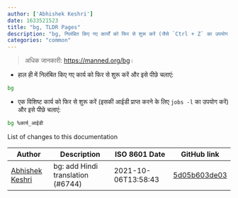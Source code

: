 ```yaml
---
author: ['Abhishek Keshri']
date: 1633521523
title: "bg, TLDR Pages"
description: "bg, निलंबित किए गए कार्यों को फिर से शुरू करें (जैसे `Ctrl + Z` का उपयोग करके), और उन्हें पीछे चालू रखता है।"
categories: "common"
---
```

> अधिक जानकारी: <https://manned.org/bg>।

- हाल ही में निलंबित किए गए कार्य को फिर से शुरू करें और इसे पीछे चलाएं:

```bash
bg
```

- एक विशिष्ट कार्य को फिर से शुरू करें (इसकी आईडी प्राप्त करने के लिए `jobs -l` का उपयोग करें) और इसे पीछे चलाएं:

```bash
bg %कार्य_आईडी
```
List of changes to this documentation


Author | Description | ISO 8601 Date | GitHub link
------|-----|-----|-----
[Abhishek Keshri](mailto:keshri.abhishek63@gmail.com) | bg: add Hindi translation (#6744) | 2021-10-06T13:58:43 | [5d05b603de03](https://github.com/tldr-pages/tldr/commit/5d05b603de03c143130928dfb9eff3d4848e62d5)

